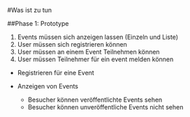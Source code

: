 #Was ist zu tun

##Phase 1: Prototype
1. Events müssen sich anzeigen lassen (Einzeln und Liste)
2. User müssen sich registrieren können
3. User müssen an einem Event Teilnehmen können
4. User müssen Teilnehmer für ein event melden können



- Registrieren für eine Event

- Anzeigen von Events
  - Besucher können veröffentlichte Events sehen
  - Besucher können unveröffentliche Events nicht sehen
  
    